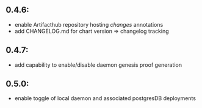 0.4.6:
------
- enable Artifacthub repository hosting *changes* annotations
- add CHANGELOG.md for chart version => changelog tracking

0.4.7:
------
- add capability to enable/disable daemon genesis proof generation

0.5.0:
------
- enable toggle of local daemon and associated postgresDB deployments


